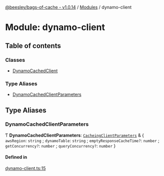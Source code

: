 [@beesley/bags-of-cache - v1.0.14](../README.md) / [Modules](../modules.md) / dynamo-client

# Module: dynamo-client

## Table of contents

### Classes

- [DynamoCachedClient](../classes/dynamo_client.DynamoCachedClient.md)

### Type Aliases

- [DynamoCachedClientParameters](dynamo_client.md#dynamocachedclientparameters)

## Type Aliases

### DynamoCachedClientParameters

Ƭ **DynamoCachedClientParameters**: [`CacheingClientParameters`](cacheing_client.md#cacheingclientparameters) & { `awsRegion`: `string` ; `dynamoTable`: `string` ; `emptyResponseCacheTime?`: `number` ; `getConcurrency?`: `number` ; `queryConcurrency?`: `number`  }

#### Defined in

[dynamo-client.ts:15](https://github.com/bbeesley/bags-of-cache/blob/main/src/dynamo-client.ts#L15)
